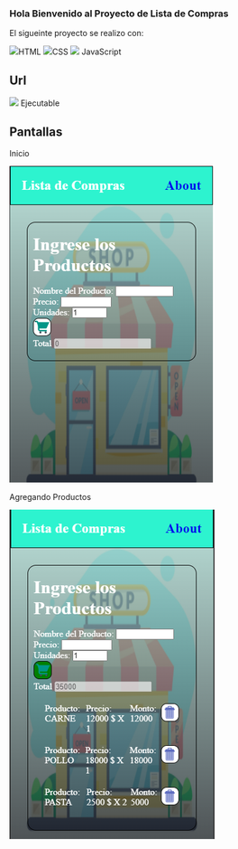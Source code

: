### Hola Bienvenido al Proyecto de Lista de Compras

El sigueinte proyecto se realizo con:

<img src="https://img.icons8.com/color/48/000000/html-5--v1.png"/>HTML
<img src="https://img.icons8.com/color/48/000000/css3.png"/>CSS
<img src="https://img.icons8.com/color/50/000000/javascript--v1.png"/> JavaScript

## Url

[![](https://img.icons8.com/flat-round/48/000000/play--v1.png)](https://josrenyer.github.io/Lista-de-Compras/) Ejecutable



## Pantallas

Inicio

<img src="./Imagen/inicio.png"/>


Agregando Productos

<img src="./Imagen/lista.png"/>